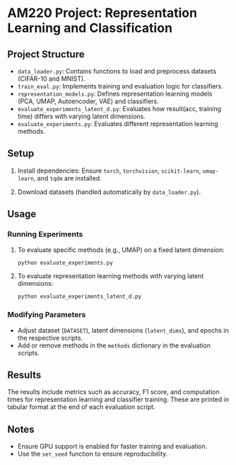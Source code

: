 # AM220 Project: Representation Learning and Classification

## Project Structure
- `data_loader.py`: Contains functions to load and preprocess datasets (CIFAR-10 and MNIST).
- `train_eval.py`: Implements training and evaluation logic for classifiers.
- `representation_models.py`: Defines representation learning models (PCA, UMAP, Autoencoder, VAE) and classifiers.
- `evaluate_experiments_latent_d.py`: Evaluates how result(acc, training time) differs with varying latent dimensions.
- `evaluate_experiments.py`: Evaluates different representation learning methods.
## Setup
1. Install dependencies:
   Ensure `torch`, `torchvision`, `scikit-learn`, `umap-learn`, and `tqdm` are installed.

2. Download datasets (handled automatically by `data_loader.py`).

## Usage
### Running Experiments
1. To evaluate specific methods (e.g., UMAP) on a fixed latent dimension:
   ```bash
   python evaluate_experiments.py
   ```
2. To evaluate representation learning methods with varying latent dimensions:
   ```bash
   python evaluate_experiments_latent_d.py
   ```
   
### Modifying Parameters
- Adjust dataset (`DATASET`), latent dimensions (`latent_dims`), and epochs in the respective scripts.
- Add or remove methods in the `methods` dictionary in the evaluation scripts.

## Results
The results include metrics such as accuracy, F1 score, and computation times for representation learning and classifier training. These are printed in tabular format at the end of each evaluation script.

## Notes
- Ensure GPU support is enabled for faster training and evaluation.
- Use the `set_seed` function to ensure reproducibility.

